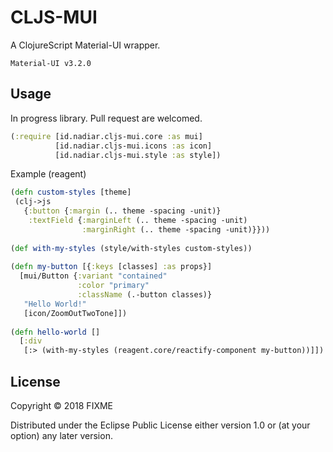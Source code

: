# CLJS-MUI

A ClojureScript Material-UI wrapper. 

`Material-UI v3.2.0`

## Usage

In progress library. Pull request are welcomed.

```Clojure
(:require [id.nadiar.cljs-mui.core :as mui] 
          [id.nadiar.cljs-mui.icons :as icon] 
          [id.nadiar.cljs-mui.style :as style])
```

Example (reagent)

```Clojure
(defn custom-styles [theme]
 (clj->js
   {:button {:margin (.. theme -spacing -unit)}
    :textField {:marginLeft (.. theme -spacing -unit)
                :marginRight (.. theme -spacing -unit)}}))
                
(def with-my-styles (style/with-styles custom-styles))                
                
(defn my-button [{:keys [classes] :as props}]
  [mui/Button {:variant "contained"
               :color "primary"
               :className (.-button classes)}
   "Hello World!"
   [icon/ZoomOutTwoTone]])
                
(defn hello-world []
  [:div
   [:> (with-my-styles (reagent.core/reactify-component my-button))]])                
```

## License

Copyright © 2018 FIXME

Distributed under the Eclipse Public License either version 1.0 or (at
your option) any later version.

